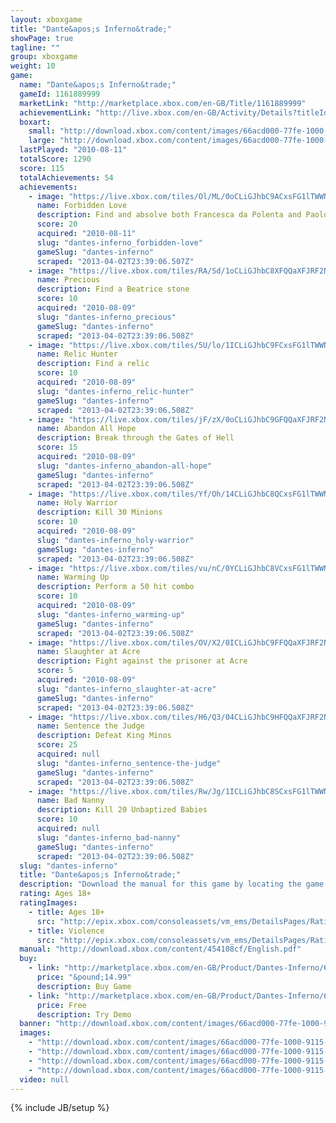 ```yaml
---
layout: xboxgame
title: "Dante&apos;s Inferno&trade;"
showPage: true
tagline: ""
group: xboxgame
weight: 10
game: 
  name: "Dante&apos;s Inferno&trade;"
  gameId: 1161889999
  marketLink: "http://marketplace.xbox.com/en-GB/Title/1161889999"
  achievementLink: "http://live.xbox.com/en-GB/Activity/Details?titleId=1161889999"
  boxart: 
    small: "http://download.xbox.com/content/images/66acd000-77fe-1000-9115-d802454108cf/1033/boxartsm.jpg"
    large: "http://download.xbox.com/content/images/66acd000-77fe-1000-9115-d802454108cf/1033/boxartlg.jpg"
  lastPlayed: "2010-08-11"
  totalScore: 1290
  score: 115
  totalAchievements: 54
  achievements: 
    - image: "https://live.xbox.com/tiles/Ol/ML/0oCLiGJhbC9ACxsFG1lTWWNmL2FjaC8wLzE0AAAAAOfn5-0kUyY=.jpg"
      name: Forbidden Love
      description: Find and absolve both Francesca da Polenta and Paolo Malatesta
      score: 20
      acquired: "2010-08-11"
      slug: "dantes-inferno_forbidden-love"
      gameSlug: "dantes-inferno"
      scraped: "2013-04-02T23:39:06.507Z"
    - image: "https://live.xbox.com/tiles/RA/Sd/1oCLiGJhbC8XFQQaXFJRF2NmL2FjaC8wL2MAAAAA5+fn+bIEXw==.jpg"
      name: Precious
      description: Find a Beatrice stone
      score: 10
      acquired: "2010-08-09"
      slug: "dantes-inferno_precious"
      gameSlug: "dantes-inferno"
      scraped: "2013-04-02T23:39:06.508Z"
    - image: "https://live.xbox.com/tiles/5U/lo/1ICLiGJhbC9FCxsFG1lTWWNmL2FjaC8wLzExAAAAAOfn5-tHSfk=.jpg"
      name: Relic Hunter
      description: Find a relic
      score: 10
      acquired: "2010-08-09"
      slug: "dantes-inferno_relic-hunter"
      gameSlug: "dantes-inferno"
      scraped: "2013-04-02T23:39:06.508Z"
    - image: "https://live.xbox.com/tiles/jF/zX/0oCLiGJhbC9GFQQaXFJRF2NmL2FjaC8wLzIAAAAA5+fn-fhclw==.jpg"
      name: Abandon All Hope
      description: Break through the Gates of Hell
      score: 15
      acquired: "2010-08-09"
      slug: "dantes-inferno_abandon-all-hope"
      gameSlug: "dantes-inferno"
      scraped: "2013-04-02T23:39:06.508Z"
    - image: "https://live.xbox.com/tiles/Yf/Oh/14CLiGJhbC8QCxsFG1lTWWNmL2FjaC8wLzFkAAAAAOfn5-iO830=.jpg"
      name: Holy Warrior
      description: Kill 30 Minions
      score: 10
      acquired: "2010-08-09"
      slug: "dantes-inferno_holy-warrior"
      gameSlug: "dantes-inferno"
      scraped: "2013-04-02T23:39:06.508Z"
    - image: "https://live.xbox.com/tiles/vu/nC/0YCLiGJhbC8VCxsFG1lTWWNmL2FjaC8wLzFhAAAAAOfn5-7t6aI=.jpg"
      name: Warming Up
      description: Perform a 50 hit combo
      score: 10
      acquired: "2010-08-09"
      slug: "dantes-inferno_warming-up"
      gameSlug: "dantes-inferno"
      scraped: "2013-04-02T23:39:06.508Z"
    - image: "https://live.xbox.com/tiles/OV/X2/0ICLiGJhbC9FFQQaXFJRF2NmL2FjaC8wLzEAAAAA5+fn-9lVIg==.jpg"
      name: Slaughter at Acre
      description: Fight against the prisoner at Acre
      score: 5
      acquired: "2010-08-09"
      slug: "dantes-inferno_slaughter-at-acre"
      gameSlug: "dantes-inferno"
      scraped: "2013-04-02T23:39:06.508Z"
    - image: "https://live.xbox.com/tiles/H6/Q3/04CLiGJhbC9HFQQaXFJRF2NmL2FjaC8wLzMAAAAA5+fn-BikBA==.jpg"
      name: Sentence the Judge
      description: Defeat King Minos
      score: 25
      acquired: null
      slug: "dantes-inferno_sentence-the-judge"
      gameSlug: "dantes-inferno"
      scraped: "2013-04-02T23:39:06.508Z"
    - image: "https://live.xbox.com/tiles/Rw/Jg/1ICLiGJhbC8SCxsFG1lTWWNmL2FjaC8wLzFmAAAAAOfn5-tPAls=.jpg"
      name: Bad Nanny
      description: Kill 20 Unbaptized Babies
      score: 10
      acquired: null
      slug: "dantes-inferno_bad-nanny"
      gameSlug: "dantes-inferno"
      scraped: "2013-04-02T23:39:06.508Z"
  slug: "dantes-inferno"
  title: "Dante&apos;s Inferno&trade;"
  description: "Download the manual for this game by locating the game on http://marketplace.xbox.com and selecting &ldquo;See Game Manual&quot;.   An abducted soul.  A lifetime of sins.  A journey to the depths of despair.   Based on the immensely influential classic poem, Dante&rsquo;s Inferno takes you on an epic quest of vengeance and redemption through the Nine Circles of Hell.   You are Dante, a veteran of the Crusades who must chase his beloved Beatrice and try to free her soul from Lucifer&rsquo;s grasp. As your pursuit takes you deeper into the pits of Hell, you must battle ever more fierce and hideous monsters&mdash;while also facing your own sins, a dark family past, and your unforgivable war crimes.    Go to Hell."
  rating: Ages 18+
  ratingImages: 
    - title: Ages 18+
      src: "http://epix.xbox.com/consoleassets/vm_ems/DetailsPages/RatingSystemID/14/default/Values/14005.png"
    - title: Violence
      src: "http://epix.xbox.com/consoleassets/vm_ems/DetailsPages/RatingSystemID/14/default/Descriptors/14005.png"
  manual: "http://download.xbox.com/content/454108cf/English.pdf"
  buy: 
    - link: "http://marketplace.xbox.com/en-GB/Product/Dantes-Inferno/66acd000-77fe-1000-9115-d802454108cf?purchase=1&amp;DownloadType=Game"
      price: "&pound;14.99"
      description: Buy Game
    - link: "http://marketplace.xbox.com/en-GB/Product/Dantes-Inferno/66acd000-77fe-1000-9115-d802454108cf?purchase=1&amp;DownloadType=GameDemo"
      price: Free
      description: Try Demo
  banner: "http://download.xbox.com/content/images/66acd000-77fe-1000-9115-d802454108cf/1033/banner.png"
  images: 
    - "http://download.xbox.com/content/images/66acd000-77fe-1000-9115-d802454108cf/1033/screenlg1.jpg"
    - "http://download.xbox.com/content/images/66acd000-77fe-1000-9115-d802454108cf/1033/screenlg2.jpg"
    - "http://download.xbox.com/content/images/66acd000-77fe-1000-9115-d802454108cf/1033/screenlg3.jpg"
    - "http://download.xbox.com/content/images/66acd000-77fe-1000-9115-d802454108cf/1033/screenlg4.jpg"
  video: null
---
```

{% include JB/setup %}